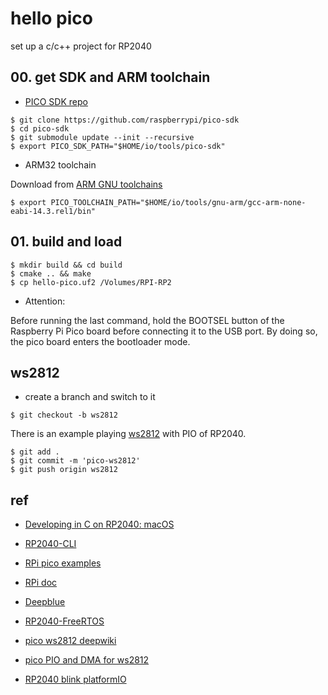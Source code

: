 # hello pico

set up a c/c++ project for RP2040

## 00. get SDK and ARM toolchain

* [PICO SDK repo](https://github.com/raspberrypi/pico-sdk)

```
$ git clone https://github.com/raspberrypi/pico-sdk
$ cd pico-sdk
$ git submodule update --init --recursive
$ export PICO_SDK_PATH="$HOME/io/tools/pico-sdk"
```

* ARM32 toolchain

Download from [ARM GNU toolchains](https://developer.arm.com/downloads/-/arm-gnu-toolchain-downloads)

```
$ export PICO_TOOLCHAIN_PATH="$HOME/io/tools/gnu-arm/gcc-arm-none-eabi-14.3.rel1/bin"
```

## 01. build and load

```
$ mkdir build && cd build
$ cmake .. && make
$ cp hello-pico.uf2 /Volumes/RPI-RP2
```

* Attention:

Before running the last command, hold the BOOTSEL button of the Raspberry Pi Pico board before connecting it to the USB port. By doing so, the pico board enters the bootloader mode.

## ws2812

* create a branch and switch to it

```
$ git checkout -b ws2812
```

There is an example playing [ws2812](https://github.com/raspberrypi/pico-examples) with PIO of RP2040.

```
$ git add .
$ git commit -m 'pico-ws2812'
$ git push origin ws2812
```

## ref

* [Developing in C on RP2040: macOS](https://wellys.com/posts/rp2040_c_macos/)

* [RP2040-CLI](https://github.com/FarmBoy522/RP2040-CLI)

* [RPi pico examples](https://github.com/raspberrypi/pico-examples)

* [RPi doc](https://www.raspberrypi.com/documentation/microcontrollers/c_sdk.html)

* [Deepblue](https://deepbluembedded.com/raspberry-pi-pico-w-sdk-c-programming-rp2040/)

* [RP2040-FreeRTOS](https://github.com/smittytone/RP2040-FreeRTOS)

* [pico ws2812 deepwiki](https://deepwiki.com/raspberrypi/pico-examples/3.1-ws2812-led-control)

* [pico PIO and DMA for ws2812](https://mcuoneclipse.com/2023/04/02/rp2040-with-pio-and-dma-to-address-ws2812b-leds/)

* [RP2040 blink platformIO](https://github.com/axpaul/YD-RP2040-Blink)
